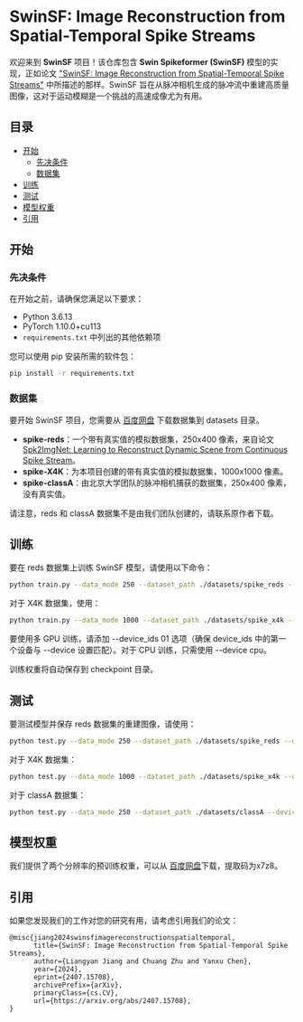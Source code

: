 
# SwinSF: Image Reconstruction from Spatial-Temporal Spike Streams

欢迎来到 **SwinSF** 项目！该仓库包含 **Swin Spikeformer (SwinSF)** 模型的实现，正如论文 ["SwinSF: Image Reconstruction from Spatial-Temporal Spike Streams"](http://arxiv.org/abs/2407.15708) 中所描述的那样。SwinSF 旨在从脉冲相机生成的脉冲流中重建高质量图像，这对于运动模糊是一个挑战的高速成像尤为有用。

## 目录

- [开始](#开始)
  - [先决条件](#先决条件)
  - [数据集](#数据集)
- [训练](#训练)
- [测试](#测试)
- [模型权重](#模型权重)
- [引用](#引用)

## 开始

### 先决条件

在开始之前，请确保您满足以下要求：
- Python 3.6.13
- PyTorch 1.10.0+cu113
- `requirements.txt` 中列出的其他依赖项

您可以使用 pip 安装所需的软件包：

```bash
pip install -r requirements.txt
```

### 数据集

要开始 SwinSF 项目，您需要从 [百度网盘](https://www.baidu.com) 下载数据集到 datasets 目录。

- **spike-reds**：一个带有真实值的模拟数据集，250x400 像素，来自论文 [Spk2ImgNet: Learning to Reconstruct Dynamic Scene from Continuous Spike Stream](https://openaccess.thecvf.com/content/CVPR2021/papers/Zhao_Spk2ImgNet_Learning_To_Reconstruct_Dynamic_Scene_From_Continuous_Spike_Stream_CVPR_2021_paper.pdf)。
- **spike-X4K**：为本项目创建的带有真实值的模拟数据集，1000x1000 像素。
- **spike-classA**：由北京大学团队的脉冲相机捕获的数据集，250x400 像素，没有真实值。

请注意，reds 和 classA 数据集不是由我们团队创建的，请联系原作者下载。

## 训练

要在 reds 数据集上训练 SwinSF 模型，请使用以下命令：

```bash
python train.py --data_mode 250 --dataset_path ./datasets/spike_reds --device cuda:0
```

对于 X4K 数据集，使用：

```bash
python train.py --data_mode 1000 --dataset_path ./datasets/spike_x4k --device cuda:0
```

要使用多 GPU 训练，请添加 --device_ids 01 选项（确保 device_ids 中的第一个设备与 --device 设置匹配）。对于 CPU 训练，只需使用 --device cpu。

训练权重将自动保存到 checkpoint 目录。

## 测试

要测试模型并保存 reds 数据集的重建图像，请使用：

```bash
python test.py --data_mode 250 --dataset_path ./datasets/spike_reds --device cuda:0 --load_model /path/to/training/parameters --save_image True --save_path /path/to/save/images
```

对于 X4K 数据集：

```bash
python test.py --data_mode 1000 --dataset_path ./datasets/spike_x4k --device cuda:0 --load_model /path/to/training/parameters --save_image True --save_path /path/to/save/images
```

对于 classA 数据集：

```bash
python test.py --data_mode 250 --dataset_path ./datasets/classA --device cuda:0 --load_model /path/to/training/parameters --save_image True --save_path /path/to/save/images
```

## 模型权重

我们提供了两个分辨率的预训练权重，可以从 [百度网盘](https://pan.baidu.com/s/1Rkwz0bbie5kumZykkJMtyg?pwd=x7z8)下载，提取码为x7z8。
## 引用

如果您发现我们的工作对您的研究有用，请考虑引用我们的论文：

```
@misc{jiang2024swinsfimagereconstructionspatialtemporal,
      title={SwinSF: Image Reconstruction from Spatial-Temporal Spike Streams}, 
      author={Liangyan Jiang and Chuang Zhu and Yanxu Chen},
      year={2024},
      eprint={2407.15708},
      archivePrefix={arXiv},
      primaryClass={cs.CV},
      url={https://arxiv.org/abs/2407.15708}, 
}
```
